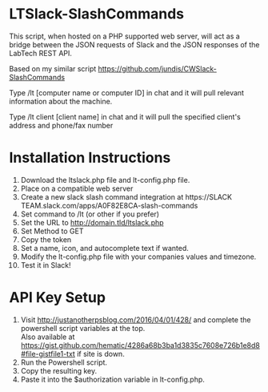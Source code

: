 # LTSlack-SlashCommands

This script, when hosted on a PHP supported web server, will act as a bridge between the JSON requests of Slack and the JSON responses of the LabTech REST API.

Based on my similar script https://github.com/jundis/CWSlack-SlashCommands

Type /lt [computer name or computer ID] in chat and it will pull relevant information about the machine.

Type /lt client [client name] in chat and it will pull the specified client's address and phone/fax number

# Installation Instructions

1. Download the ltslack.php file and lt-config.php file.
2. Place on a compatible web server
3. Create a new slack slash command integration at https://SLACK TEAM.slack.com/apps/A0F82E8CA-slash-commands
4. Set command to /lt (or other if you prefer)
5. Set the URL to http://domain.tld/ltslack.php
6. Set Method to GET
7. Copy the token
8. Set a name, icon, and autocomplete text if wanted.
9. Modify the lt-config.php file with your companies values and timezone.
10. Test it in Slack!

# API Key Setup

1. Visit http://justanotherpsblog.com/2016/04/01/428/ and complete the powershell script variables at the top.  
Also available at https://gist.github.com/hematic/4286a68b3ba1d3835c7608e726b1e8d8#file-gistfile1-txt if site is down.
2. Run the Powershell script.
3. Copy the resulting key.
4. Paste it into the $authorization variable in lt-config.php.